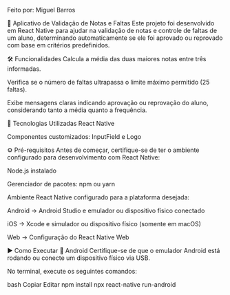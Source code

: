 Feito por: Miguel Barros 

📱 Aplicativo de Validação de Notas e Faltas
Este projeto foi desenvolvido em React Native para ajudar na validação de notas e controle de faltas de um aluno, determinando automaticamente se ele foi aprovado ou reprovado com base em critérios predefinidos.

🛠 Funcionalidades
Calcula a média das duas maiores notas entre três informadas.

Verifica se o número de faltas ultrapassa o limite máximo permitido (25 faltas).

Exibe mensagens claras indicando aprovação ou reprovação do aluno, considerando tanto a média quanto a frequência.

🚀 Tecnologias Utilizadas
React Native

Componentes customizados: InputField e Logo

⚙️ Pré-requisitos
Antes de começar, certifique-se de ter o ambiente configurado para desenvolvimento com React Native:

Node.js instalado

Gerenciador de pacotes: npm ou yarn

Ambiente React Native configurado para a plataforma desejada:

Android → Android Studio e emulador ou dispositivo físico conectado

iOS → Xcode e simulador ou dispositivo físico (somente em macOS)

Web → Configuração do React Native Web

▶️ Como Executar
📱 Android
Certifique-se de que o emulador Android está rodando ou conecte um dispositivo físico via USB.

No terminal, execute os seguintes comandos:

bash
Copiar
Editar
npm install
npx react-native run-android
